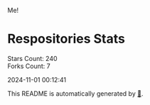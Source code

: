 Me!

# Respositories Stats
Stars Count: 240  
Forks Count: 7

2024-11-01 00:12:41  

This README is automatically generated by [🐰](https://github.com/rnitta/rnitta).
